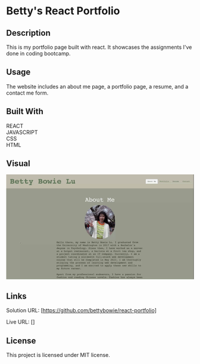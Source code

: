 # Betty's React Portfolio

## Description

This is my portfolio page built with react. It showcases the assignments I've done in coding bootcamp. 

## Usage

The website includes an about me page, a portfolio page, a resume, and a contact me form.

## Built With

REACT\
JAVASCRIPT\
CSS\
HTML

## Visual

![Demo](./src/Assets/images/Bettybowie's%20React%20Portfolio.gif)

## Links

Solution URL: [https://github.com/bettybowie/react-portfolio]  

Live URL: []

## License

This project is licensed under MIT license.
